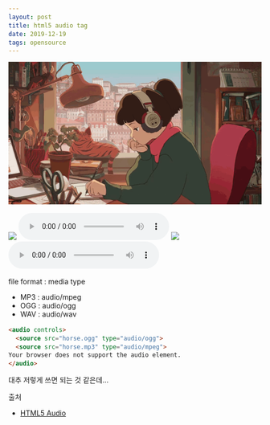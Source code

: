 ```yaml
---
layout: post
title: html5 audio tag
date: 2019-12-19
tags: opensource
---
```


![lo-fi image](/assets/images/posts/2019-12-19-test-html5-audio.gif)

<img src="https://cdn-profiles.tunein.com/s288329/images/logoq.jpg?t=636294"/>
<audio controls="true" autoplay="true" loop="true">
  <source src="http://hyades.shoutca.st:8043/stream" type="audio/mpeg">
Your browser does not support the audio element.
</audio>

<img src="https://cdn-profiles.tunein.com/s290316/images/logoq.jpg?t=151378"/>
<audio controls="true" autoplay="true" loop="true">
  <source src="http://listen.shoutcast.com/freshsndgold" type="audio/mpeg">
Your browser does not support the audio element.
</audio>


file format : media type
- MP3 : audio/mpeg
- OGG : audio/ogg
- WAV : audio/wav

``` html
<audio controls>
  <source src="horse.ogg" type="audio/ogg">
  <source src="horse.mp3" type="audio/mpeg">
Your browser does not support the audio element.
</audio>
```

대추 저렇게 쓰면 되는 것 같은데...


출처
- [HTML5 Audio](https://www.w3schools.com/html/html5_audio.asp)
